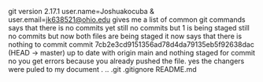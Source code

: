 git version 2.17.1
user.name=Joshuakocuba & user.email=jk638521@ohio.edu
gives me a list of common git commands
says that there is no commits yet
still no commits but 1 is being staged
still no commits but now both files are being staged
it now says that there is nothing to commit
commit 7cb2e3cd9151356ad78d4da79135eb5f92638dac (HEAD -> master)
up to date with origin main and nothing staged for commit
no
you get errors because you already pushed the file.
yes the changers were puled to my document
. .. .git .gitignore README.md
